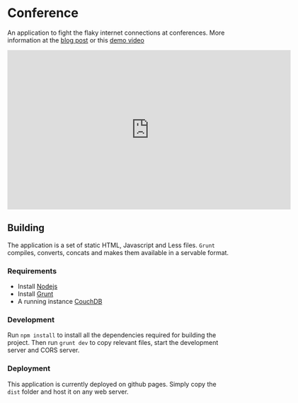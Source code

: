 # Conference

An application to fight the flaky internet connections at conferences. More information at the [blog post](http://blog.nparashuram.com/2013/01/a-website-for-dev-conferences-pouchdb.html) or this [demo video](https://www.youtube.com/embed/4eFPTnMbMDM?list=UU6J8UILu9omULlPQqXvL0Dw)

<iframe width="640" height="360" src="https://www.youtube.com/embed/4eFPTnMbMDM?list=UU6J8UILu9omULlPQqXvL0Dw" frameborder="0" allowfullscreen></iframe>

## Building

The application is a set of static HTML, Javascript and Less files. `Grunt` compiles, converts, concats and makes them available in a servable format. 

### Requirements

* Install [Nodejs](http://nodejs.com)
* Install [Grunt](http://gruntjs.com) 
* A running instance [CouchDB](http://iriscouch.com) 

### Development

Run `npm install` to install all the dependencies required for building the project. Then run `grunt dev` to copy relevant files, start the development server and CORS server. 

### Deployment

This application is currently deployed on github pages. Simply copy the `dist` folder and host it on any web server. 
